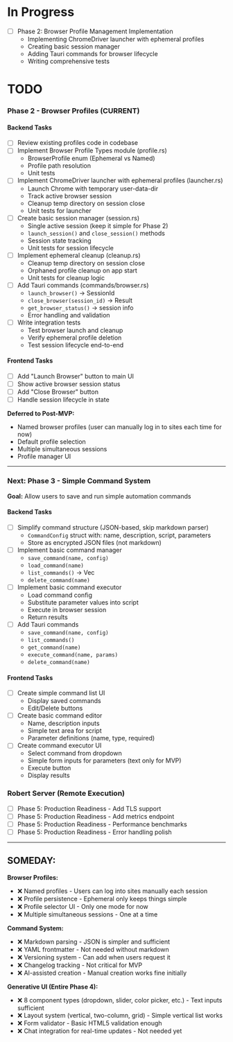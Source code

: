# In Progress
- [ ] Phase 2: Browser Profile Management Implementation
  - Implementing ChromeDriver launcher with ephemeral profiles
  - Creating basic session manager
  - Adding Tauri commands for browser lifecycle
  - Writing comprehensive tests

# TODO

### Phase 2 - Browser Profiles (CURRENT)

#### Backend Tasks
- [ ] Review existing profiles code in codebase
- [ ] Implement Browser Profile Types module (profile.rs)
  - BrowserProfile enum (Ephemeral vs Named)
  - Profile path resolution
  - Unit tests
- [ ] Implement ChromeDriver launcher with ephemeral profiles (launcher.rs)
  - Launch Chrome with temporary user-data-dir
  - Track active browser session
  - Cleanup temp directory on session close
  - Unit tests for launcher
- [ ] Create basic session manager (session.rs)
  - Single active session (keep it simple for Phase 2)
  - `launch_session()` and `close_session()` methods
  - Session state tracking
  - Unit tests for session lifecycle
- [ ] Implement ephemeral cleanup (cleanup.rs)
  - Cleanup temp directory on session close
  - Orphaned profile cleanup on app start
  - Unit tests for cleanup logic
- [ ] Add Tauri commands (commands/browser.rs)
  - `launch_browser()` → SessionId
  - `close_browser(session_id)` → Result
  - `get_browser_status()` → session info
  - Error handling and validation
- [ ] Write integration tests
  - Test browser launch and cleanup
  - Verify ephemeral profile deletion
  - Test session lifecycle end-to-end

#### Frontend Tasks
- [ ] Add "Launch Browser" button to main UI
- [ ] Show active browser session status
- [ ] Add "Close Browser" button
- [ ] Handle session lifecycle in state

**Deferred to Post-MVP:**
- Named browser profiles (user can manually log in to sites each time for now)
- Default profile selection
- Multiple simultaneous sessions
- Profile manager UI

---

### Next: Phase 3 - Simple Command System

**Goal:** Allow users to save and run simple automation commands

#### Backend Tasks
- [ ] Simplify command structure (JSON-based, skip markdown parser)
  - `CommandConfig` struct with: name, description, script, parameters
  - Store as encrypted JSON files (not markdown)
- [ ] Implement basic command manager
  - `save_command(name, config)`
  - `load_command(name)`
  - `list_commands()` → Vec<CommandInfo>
  - `delete_command(name)`
- [ ] Implement basic command executor
  - Load command config
  - Substitute parameter values into script
  - Execute in browser session
  - Return results
- [ ] Add Tauri commands
  - `save_command(name, config)`
  - `list_commands()`
  - `get_command(name)`
  - `execute_command(name, params)`
  - `delete_command(name)`

#### Frontend Tasks
- [ ] Create simple command list UI
  - Display saved commands
  - Edit/Delete buttons
- [ ] Create basic command editor
  - Name, description inputs
  - Simple text area for script
  - Parameter definitions (name, type, required)
- [ ] Create command executor UI
  - Select command from dropdown
  - Simple form inputs for parameters (text only for MVP)
  - Execute button
  - Display results


### Robert Server (Remote Execution)

- [ ] Phase 5: Production Readiness - Add TLS support
- [ ] Phase 5: Production Readiness - Add metrics endpoint
- [ ] Phase 5: Production Readiness - Performance benchmarks
- [ ] Phase 5: Production Readiness - Error handling polish

---

## SOMEDAY:

**Browser Profiles:**
- ❌ Named profiles - Users can log into sites manually each session
- ❌ Profile persistence - Ephemeral only keeps things simple
- ❌ Profile selector UI - Only one mode for now
- ❌ Multiple simultaneous sessions - One at a time

**Command System:**
- ❌ Markdown parsing - JSON is simpler and sufficient
- ❌ YAML frontmatter - Not needed without markdown
- ❌ Versioning system - Can add when users request it
- ❌ Changelog tracking - Not critical for MVP
- ❌ AI-assisted creation - Manual creation works fine initially

**Generative UI (Entire Phase 4):**
- ❌ 8 component types (dropdown, slider, color picker, etc.) - Text inputs sufficient
- ❌ Layout system (vertical, two-column, grid) - Simple vertical list works
- ❌ Form validator - Basic HTML5 validation enough
- ❌ Chat integration for real-time updates - Not needed yet
